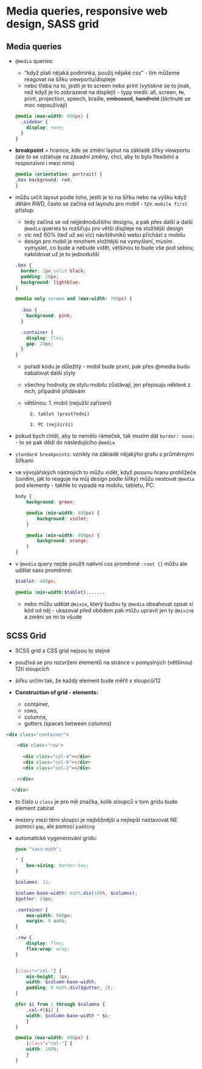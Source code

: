 # Media queries, responsive web design, SASS grid

## Media queries

* `@media` queries:
  * "když platí nějaká podmínka, použij nějaké css" - tím můžeme reagovat na šířku viewportu/displeje
  * nebo třeba na to, jestli je to screen nebo print (vytiskne se to jinak, než když je to zobrazené na displeji) - typy medií: all, screen, ~~tv~~, print, projection, speech, braille, ~~embossed~~, ~~handheld~~ (škrtnuté se moc nepoužívají)

  ``` scss
  @media (max-width: 600px) {
    .sidebar {
      display: none;
    }
  }
  ```

* **breakpoint** = hranice, kde se změní layout na základě šířky viewportu (ale to se vztahuje na zásadní změny, chci, aby to bylo flexibilní a responzivní i mezi nimi)

  ```scss
  @media (orientation: portrait) {
  .box background: red;
  }
  ```

* můžu určit layout podle toho, jestli je to na šířku nebo na výšku
když dělám RWD, často se začíná od layoutu pro mobil - tzv. `mobile first` přístup:

  * tedy začíná se od nejjednoduššího designu, a pak přes další a další `@media` queries to rozšiřuju pro větší displeje na složitější design
  * víc než 60% (teď už asi víc) návštěvníků webu přichází z mobilu
  * design pro mobil je mnohem složitější na vymyšlení, musím vymyslet, co bude a nebude vidět, většinou to bude vše pod sebou; nakódovat už je to jednodušší

  ``` scss
  .box {
    border: 2px solid black;
    padding: 20px;
    background: lightblue;
  }

  @media only screen and (max-width: 768px) {
    
    .box {
      background: pink;
    }

    .container {
      display: flex;
      gap: 20px;
    }
  }
  ```

  * pořadí kódu je důležitý - mobil bude první, pak přes @media budu nabalovat další styly
  * všechny hodnoty ze stylu mobilu zůstávají, jen přepisuju některé z nich, případně přidávám
  * většinou:
          1. mobil (nejužší zařízení)

          2. tablet (prostřední)

          3. PC (nejširší)

* pokud bych chtěl, aby to nemělo rámeček, tak musím dát `border: none;` - to se pak dědí do následujícího `@media`

* `standard breakpoints`: vznikly na základě nějakýho grafu s průměrnými šířkami

* ve vývojářských nástrojích to můžu vidět, když posunu hranu prohlížeče (uvidím, jak to reaguje na můj design podle šířky)
můžu nestovat `@media` pod elementy - takhle to vypadá na mobilu, tabletu, PC:

  ``` scss
  body {
      background: green;

      @media (min-width: 400px) {
          background: violet;
      }

      @media (min-width: 800px) {
          background: orange;
      }
  }
  ```

* v `@media` query nejde použít nativní css proměnné `:root {}`
můžu ale udělat sass proměnné:

  ``` scss
  $tablet: 400px;

  @media (min-width:$tablet).......
  ```

  * nebo můžu udělat `@mixin`, který budou ty `@media` obsahovat
  opsat si kód od něj - ukazoval před obědem
  pak můžu upravit jen ty `@mixin`s a změní se mi to všude


## SCSS Grid

* SCSS grid a CSS grid nejsou to stejné
* používá se pro rozvržení elementů na stránce v pomyslných (většinou) 12ti sloupcích
* šířku určím tak, že každý element bude měřit x sloupců/12

* **Construction of grid - elements:**
  * container,
  * rows,
  * columns,
  * gutters (spaces between columns)

```html
<div class="container">

    <div class="row">
      
      <div class="col-4"></div>
      <div class="col-6"></div>
      <div class="col-2"></div>

    </div>

  </div>
  ```
* to číslo u `class` je pro mě značka, kolik sloupců v tom gridu bude element zabírat
* mezery mezi těmi sloupci je nejběžnější a nejlepší nastavovat NE pomocí `gap`, ale pomocí `padding`

* automatické vygenerování gridu:

  ```scss
  @use "sass:math";

  * {
      box-sizing: border-box;
  }

  $columns: 12;

  $column-base-width: math.div(100%, $columns);
  $gutter: 24px;

  .container {
      max-width: 960px;
      margin: 0 auto;
  }

  .row {
      display: flex;
      flex-wrap: wrap;
  }


  [class*="col-"] {
      min-height: 1px;
      width: $column-base-width;
      padding: 0 math.div($gutter, 2);
  }

  @for $i from 1 through $columns {
      .col-#{$i} {
      width: $column-base-width * $i;
      }
  }

  @media (max-width: 600px) {
      [class^="col-"] {
      width: 100%;
      }
  }
  ```